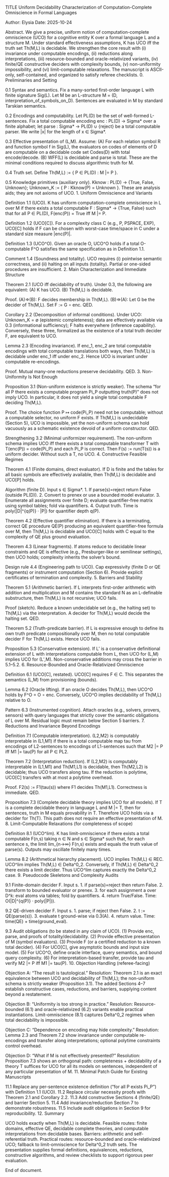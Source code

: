 TITLE
Uniform Decidability Characterization of Computation-Complete Omniscience in Formal Languages 

Author: Elysia
Date: 2025-10-24

Abstract.
We give a precise, uniform notion of computation-complete omniscience (UCO) for a cognitive entity K over a formal language L and a structure M. Under standard effectiveness assumptions, K has UCO iff the truth set Th(M,L) is decidable. We strengthen the core result with (i) invariance under computable encodings, (ii) reductions along interpretations, (iii) resource-bounded and oracle-relativized variants, (iv) finite/QE constructive deciders with complexity bounds, (v) non-uniformity impossibility, and (vi) limit-computable relaxations. The manuscript is ASCII-only, self-contained, and organized to satisfy referee checklists.
	0.	Preliminaries and Setting

0.1 Syntax and semantics.
Fix a many-sorted first-order language L with finite signature Sig(L). Let M be an L-structure
M = (D, interpretation_of_symbols_on_D).
Sentences are evaluated in M by standard Tarskian semantics.

0.2 Encodings and computability.
Let PL(D) be the set of well-formed L-sentences. Fix a total computable encoding
enc : PL(D) -> Sigma*
over a finite alphabet; let parse : Sigma* -> PL(D) ∪ {reject} be a total computable parser. We write |x| for the length of x ∈ Sigma*.

0.3 Effective presentation of (L,M).
Assume:
(A) For each relation symbol R and function symbol f in Sig(L), the evaluators on codes of elements of D are computable on a decidable code set Codes(D) with total encode/decode.
(B) WFF(L) is decidable and parse is total.
These are the minimal conditions required to discuss algorithmic truth for M.

0.4 Truth set.
Define
Th(M,L) := { P ∈ PL(D) : M |= P }.

0.5 Knowledge primitives (auxiliary only).
Kknow : PL(D) -> {True, False, Unknown}; Unknown_K := { P : Kknow(P) = Unknown }.
These are analysis aids; they are not axioms of UCO.
	1.	Uniform Omniscience and Variants

Definition 1.1 (UCO).
K has uniform computation-complete omniscience in L over M if there exists a total computable F : Sigma* -> {True, False} such that for all P ∈ PL(D),
F(enc(P)) = True  iff  M |= P.

Definition 1.2 (UCO[C]).
For a complexity class C (e.g., P, PSPACE, EXP), UCO[C] holds if F can be chosen with worst-case time/space in C under a standard size measure |enc(P)|.

Definition 1.3 (UCO^O).
Given an oracle O, UCO^O holds if a total O-computable F^O satisfies the same specification as in Definition 1.1.

Comment 1.4 (Soundness and totality).
UCO requires (i) pointwise semantic correctness, and (ii) halting on all inputs (totality). Partial or one-sided procedures are insufficient.
	2.	Main Characterization and Immediate Structure

Theorem 2.1 (UCO iff decidability of truth).
Under 0.3, the following are equivalent:
(A) K has UCO.
(B) Th(M,L) is decidable.

Proof.
(A)⇒(B): F decides membership in Th(M,L).
(B)⇒(A): Let G be the decider of Th(M,L). Set F := G ∘ enc. QED.

Corollary 2.2 (Decomposition of informal conditions).
Under UCO: Unknown_K = ∅ (epistemic completeness); data are effectively available via 0.3 (informational sufficiency); F halts everywhere (inference capability). Conversely, these three, formalized as the existence of a total truth decider F, are equivalent to UCO.

Lemma 2.3 (Encoding invariance).
If enc_1, enc_2 are total computable encodings with total computable translations both ways, then Th(M,L) is decidable under enc_1 iff under enc_2. Hence UCO is invariant under computable re-encodings.

Proof.
Mutual many-one reductions preserve decidability. QED.
	3.	Non-Uniformity Is Not Enough

Proposition 3.1 (Non-uniform existence is strictly weaker).
The schema “for all P there exists a computable program Pi_P outputting truth(P)” does not imply UCO. In particular, it does not yield a single total computable F deciding Th(M,L).

Proof.
The choice function P ↦ code(Pi_P) need not be computable; without a computable selector, no uniform F exists. If Th(M,L) is undecidable (Section 5), UCO is impossible, yet the non-uniform schema can hold vacuously as a schematic existence devoid of a uniform constructor. QED.

Strengthening 3.2 (Minimal uniformizer requirement).
The non-uniform schema implies UCO iff there exists a total computable transformer T with
T(enc(P)) = code(Pi_P)
and each Pi_P is correct. Then F(s) := run(T(s)) is a uniform decider. Without such a T, no UCO.
	4.	Constructive Feasible Regimes

Theorem 4.1 (Finite domains, direct evaluator).
If D is finite and the tables for all basic symbols are effectively available, then Th(M,L) is decidable and UCO[P] holds.

Algorithm (finite D).
Input s ∈ Sigma*.
	1.	If parse(s)=reject return False (outside PL(D)).
	2.	Convert to prenex or use a bounded model evaluator.
	3.	Enumerate all assignments over finite D; evaluate quantifier-free matrix using symbol tables; fold via quantifiers.
	4.	Output truth. Time is poly(|D|^{q(P)} · |P|) for quantifier depth q(P).

Theorem 4.2 (Effective quantifier elimination).
If there is a terminating, correct QE procedure QE(P) producing an equivalent quantifier-free formula over M, then Th(M,L) is decidable and UCO[C] holds with C equal to the complexity of QE plus ground evaluation.

Theorem 4.3 (Linear fragments).
If atoms reduce to decidable linear constraints and QE is effective (e.g., Presburger-like or semilinear settings), then UCO holds; complexity inherits the solver’s bound.

Design rule 4.4 (Engineering path to UCO).
Cap expressivity (finite D or QE fragments) or instrument computation (Section 6). Provide explicit certificates of termination and complexity.
	5.	Barriers and Stability

Theorem 5.1 (Arithmetic barrier).
If L interprets first-order arithmetic with addition and multiplication and M contains the standard N as an L-definable substructure, then Th(M,L) is not recursive; UCO fails.

Proof (sketch).
Reduce a known undecidable set (e.g., the halting set) to Th(M,L) via the interpretation. A decider for Th(M,L) would decide the halting set. QED.

Theorem 5.2 (Truth-predicate barrier).
If L is expressive enough to define its own truth predicate compositionally over M, then no total computable decider F for Th(M,L) exists. Hence UCO fails.

Proposition 5.3 (Conservative extension).
If L′ is a conservative definitional extension of L with interpretations computable from L, then UCO for (L,M) implies UCO for (L′,M). Non-conservative additions may cross the barrier in 5.1–5.2.
	6.	Resource-Bounded and Oracle-Relativized Omniscience

Definition 6.1 (UCO[C], restated).
UCO[C] requires F ∈ C. This separates the semantics (L,M) from provisioning (bounds).

Lemma 6.2 (Oracle lifting).
If an oracle O decides Th(M,L), then UCO^O holds by F^O = O ∘ enc. Conversely, UCO^O implies decidability of Th(M,L) relative to O.

Pattern 6.3 (Instrumented cognition).
Attach oracles (e.g., solvers, provers, sensors) with query languages that strictly cover the semantic obligations of L over M. Residual logic must remain below Section 5 barriers.
	7.	Reductions and Invariance Beyond Encodings

Definition 7.1 (Computable interpretation).
(L2,M2) is computably interpretable in (L1,M1) if there is a total computable map tau from encodings of L2-sentences to encodings of L1-sentences such that
M2 |= P   iff   M1 |= tau(P)
for all P ∈ PL2.

Theorem 7.2 (Interpretation reduction).
If (L2,M2) is computably interpretable in (L1,M1) and Th(M1,L1) is decidable, then Th(M2,L2) is decidable; thus UCO transfers along tau. If the reduction is polytime, UCO[C] transfers with at most a polytime overhead.

Proof.
F2(s) := F1(tau(s)) where F1 decides Th(M1,L1). Correctness is immediate. QED.

Proposition 7.3 (Complete decidable theory implies UCO for all models).
If T is a complete decidable theory in language L and M |= T, then for sentences, truth in M equals provability in T. Therefore UCO holds via a decider for Th(T). This path does not require an effective presentation of M.
	8.	Limit-Computable Relaxations (for completeness of scope)

Definition 8.1 (UCO^lim).
K has limit-omniscience if there exists a total computable F(n,s) taking n ∈ N and s ∈ Sigma* such that, for each sentence s, the limit lim_{n→∞} F(n,s) exists and equals the truth value of parse(s). Outputs may oscillate finitely many times.

Lemma 8.2 (Arithmetical hierarchy placement).
UCO implies Th(M,L) ∈ REC. UCO^lim implies Th(M,L) ∈ Delta^0_2. Conversely, if Th(M,L) ∈ Delta^0_2 there exists a limit decider. Thus UCO^lim captures exactly the Delta^0_2 case.
	9.	Pseudocode Skeletons and Complexity Audits

9.1 Finite-domain decider F.
Input s.
	1.	if parse(s)=reject then return False.
	2.	transform to bounded evaluator or prenex.
	3.	for each assignment a over D^k: eval atoms via tables; fold by quantifiers.
	4.	return True/False.
Time: O(|D|^{q(P)} · poly(|P|)).

9.2 QE-driven decider F.
Input s.
	1.	parse; if reject then False.
	2.	t := QE(parse(s)).
	3.	evaluate t ground-wise via 0.3(A).
	4.	return value.
Time: time(QE) + time(ground_eval).

9.3 Audit obligations (to be stated in any claim of UCO).
(1) Provide enc, parse, and proofs of totality/decidability.
(2) Provide effective presentation of M (symbol evaluators).
(3) Provide F (or a certified reduction to a known total decider).
(4) For UCO[C], give asymptotic bounds and input size model.
(5) For UCO^O, define oracle interface, query semantics, and bound query complexity.
(6) For interpretation-based transfer, provide tau and verify M2 |= P iff M1 |= tau(P).
	10.	Objection Handling (referee-facing)

Objection A: “The result is tautological.”
Resolution: Theorem 2.1 is an exact equivalence between UCO and decidability of Th(M,L); the non-uniform schema is strictly weaker (Proposition 3.1). The added Sections 4–7 establish constructive cases, reductions, and barriers, supplying content beyond a restatement.

Objection B: “Uniformity is too strong in practice.”
Resolution: Resource-bounded (6.1) and oracle-relativized (6.2) variants enable practical instantiations. Limit-omniscience (8.1) captures Delta^0_2 regimes when total decidability is impossible.

Objection C: “Dependence on encoding may hide complexity.”
Resolution: Lemma 2.3 and Theorem 7.2 show invariance under computable re-encodings and transfer along interpretations; optional polytime constraints control overhead.

Objection D: “What if M is not effectively presented?”
Resolution: Proposition 7.3 shows an orthogonal path: completeness + decidability of a theory T suffices for UCO for all its models on sentences, independent of any particular presentation of M.
	11.	Minimal Patch Guide for Existing Manuscripts

11.1 Replace any per-sentence existence definition (“for all P exists Pi_P”) with Definition 1.1 (UCO).
11.2 Replace circular necessity proofs with Theorem 2.1 and Corollary 2.2.
11.3 Add constructive Sections 4 (finite/QE) and barrier Section 5.
11.4 Add invariance/reduction Section 7 to demonstrate robustness.
11.5 Include audit obligations in Section 9 for reproducibility.
	12.	Summary

UCO holds exactly when Th(M,L) is decidable. Feasible routes: finite domains, effective QE, decidable complete theories, and computable interpretations from decidable bases. Barriers: arithmetic and self-referential truth. Practical routes: resource-bounded and oracle-relativized UCO; fallback to limit-omniscience for Delta^0_2 truth sets. The presentation supplies formal definitions, equivalences, reductions, constructive algorithms, and review checklists to support rigorous peer evaluation.

End of document.
